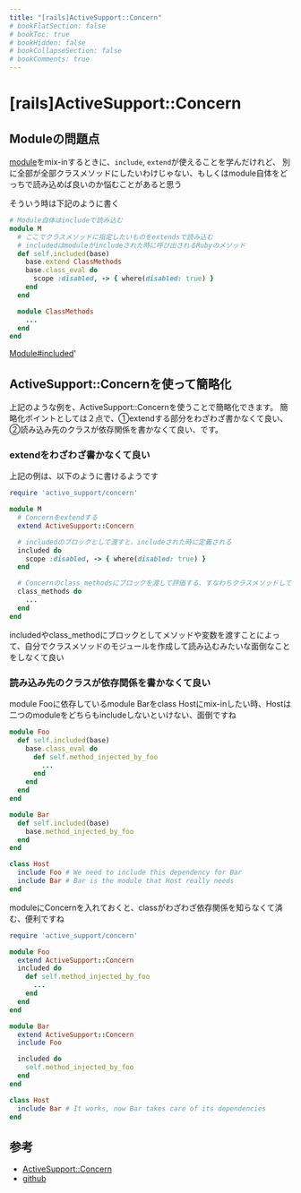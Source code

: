 ```yaml
---
title: "[rails]ActiveSupport::Concern"
# bookFlatSection: false
# bookToc: true
# bookHidden: false
# bookCollapseSection: false
# bookComments: true
---
```


# [rails]ActiveSupport::Concern

## Moduleの問題点

[module](/docs/2020/02/ruby_module/)をmix-inするときに、`include`, `extend`が使えることを学んだけれど、
別に全部が全部クラスメソッドにしたいわけじゃない、もしくはmodule自体をどっちで読み込めば良いのか悩むことがあると思う

そういう時は下記のように書く

```Ruby
# Module自体はincludeで読み込む
module M
  # ここでクラスメソッドに指定したいものをextendsで読み込む
  # includedはmoduleがincludeされた時に呼び出されるRubyのメソッド
  def self.included(base)
    base.extend ClassMethods
    base.class_eval do
      scope :disabled, -> { where(disabled: true) }
    end
  end

  module ClassMethods
    ...
  end
end
```
[Module#included](https://docs.ruby-lang.org/ja/latest/method/Module/i/included.html)'

## ActiveSupport::Concernを使って簡略化

上記のような例を、ActiveSupport::Concernを使うことで簡略化できます。
簡略化ポイントとしては２点で、①extendする部分をわざわざ書かなくて良い、②読み込み先のクラスが依存関係を書かなくて良い、です。

### extendをわざわざ書かなくて良い

上記の例は、以下のように書けるようです

```Ruby
require 'active_support/concern'

module M
  # Concernをextendする
  extend ActiveSupport::Concern

  # includedのブロックとして渡すと、includeされた時に定義される
  included do
    scope :disabled, -> { where(disabled: true) }
  end

  # Concernのclass_methodsにブロックを渡して評価する、すなわちクラスメソッドして扱えるようになる
  class_methods do
    ...
  end
end
```

includedやclass_methodにブロックとしてメソッドや変数を渡すことによって、自分でクラスメソッドのモジュールを作成して読み込むみたいな面倒なことをしなくて良い

### 読み込み先のクラスが依存関係を書かなくて良い

module Fooに依存しているmodule Barをclass Hostにmix-inしたい時、Hostは二つのmoduleをどちらもincludeしないといけない、面倒ですね

```Ruby
module Foo
  def self.included(base)
    base.class_eval do
      def self.method_injected_by_foo
        ...
      end
    end
  end
end

module Bar
  def self.included(base)
    base.method_injected_by_foo
  end
end

class Host
  include Foo # We need to include this dependency for Bar
  include Bar # Bar is the module that Host really needs
end
```

moduleにConcernを入れておくと、classがわざわざ依存関係を知らなくて済む、便利ですね

```Ruby
require 'active_support/concern'

module Foo
  extend ActiveSupport::Concern
  included do
    def self.method_injected_by_foo
      ...
    end
  end
end

module Bar
  extend ActiveSupport::Concern
  include Foo

  included do
    self.method_injected_by_foo
  end
end

class Host
  include Bar # It works, now Bar takes care of its dependencies
end
```

## 参考

- [ActiveSupport::Concern](https://api.rubyonrails.org/classes/ActiveSupport/Concern.html)
- [github](https://github.com/rails/rails/blob/master/activesupport/lib/active_support/concern.rb)